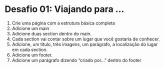 
# Desafio 01: Viajando para ...

1. Crie uma página com a estrutura básica completa
2. Adicione um main
3. Adicione duas section dentro do main.
4. Cada section vai contar sobre um lugar que você gostaria de conhecer.
5. Adicione, um título, três imagens, um parágrafo, a localização do lugar em cada section.
6. Adicione um footer.
7. Adicione um parágrafo dizendo “criado por…” dentro do footer
